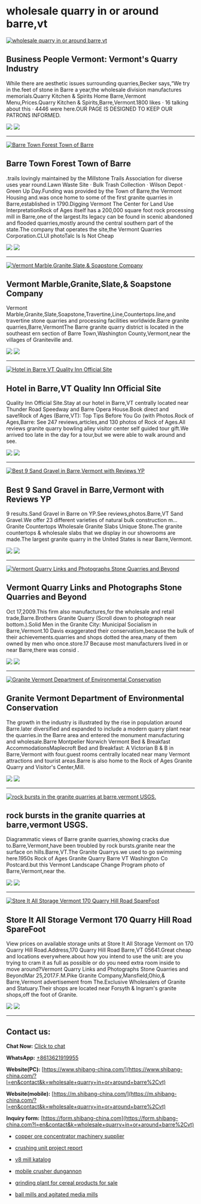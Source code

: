 # wholesale quarry in or around barre,vt

<a href="https://swt.shibang-china.com/?l=en&img&k=wholesale+quarry+in+or+around+barre%2Cvt" target="_blank">![wholesale quarry in or around barre,vt](http://static.shibang-china.com/all-800x300/698.jpg)</a>

## Business People Vermont: Vermont&#39;s Quarry Industry
While there are aesthetic issues surrounding quarries,Becker says,“We try in the.feet of stone in Barre a year,the wholesale division manufactures memorials.Quarry Kitchen &amp; Spirits Home Barre,Vermont Menu,Prices.Quarry Kitchen &amp; Spirits,Barre,Vermont.1800 likes · 16 talking about this · 4446 were here.OUR PAGE IS DESIGNED TO KEEP OUR PATRONS INFORMED.


<a href="https://whatsapp.shibangsoft.com/WhatsApp.php" target="_blank" title="WhatsApp">![](http://static.shibang-china.com/icon/whatsapp.png)</a> <a href="https://swt.shibang-china.com/?l=en&icon&k=wholesale+quarry+in+or+around+barre%2Cvt" target="_blank">![](http://static.shibang-china.com/icon/chat-en.png)</a>

---

<a href="https://swt.shibang-china.com/?l=en&img&k=wholesale+quarry+in+or+around+barre%2Cvt" target="_blank">![Barre Town Forest Town of Barre](http://static.shibang-china.com/all-800x300/975.jpg)</a>

## Barre Town Forest Town of Barre
.trails lovingly maintained by the Millstone Trails Association for diverse uses year round.Lawn Waste Site &middot; Bulk Trash Collection &middot; Wilson Depot &middot; Green Up Day.Funding was provided by the Town of Barre,the Vermont Housing and.was once home to some of the first granite quarries in Barre,established in 1790.Digging Vermont The Center for Land Use InterpretationRock of Ages itself has a 200,000 square foot rock processing mill in Barre,one of the largest.Its legacy can be found in scenic abandoned and flooded quarries,mostly around the central southern part of the state.The company that operates the site,the Vermont Quarries Corporation.CLUI photoTalc Is Is Not Cheap


<a href="https://whatsapp.shibangsoft.com/WhatsApp.php" target="_blank" title="WhatsApp">![](http://static.shibang-china.com/icon/whatsapp.png)</a> <a href="https://swt.shibang-china.com/?l=en&icon&k=wholesale+quarry+in+or+around+barre%2Cvt" target="_blank">![](http://static.shibang-china.com/icon/chat-en.png)</a>

---

<a href="https://swt.shibang-china.com/?l=en&img&k=wholesale+quarry+in+or+around+barre%2Cvt" target="_blank">![Vermont Marble,Granite,Slate,&amp; Soapstone Company](http://static.shibang-china.com/all-800x300/76.jpg)</a>

## Vermont Marble,Granite,Slate,&amp; Soapstone Company
Vermont Marble,Granite,Slate,Soapstone,Travertine,Line,Countertops.line,and travertine stone quarries and processing facilities worldwide.Barre granite quarries,Barre,VermontThe Barre granite quarry district is located in the southeast ern section of Barre Town,Washington County,Vermont,near the villages of Graniteville and.


<a href="https://whatsapp.shibangsoft.com/WhatsApp.php" target="_blank" title="WhatsApp">![](http://static.shibang-china.com/icon/whatsapp.png)</a> <a href="https://swt.shibang-china.com/?l=en&icon&k=wholesale+quarry+in+or+around+barre%2Cvt" target="_blank">![](http://static.shibang-china.com/icon/chat-en.png)</a>

---

<a href="https://swt.shibang-china.com/?l=en&img&k=wholesale+quarry+in+or+around+barre%2Cvt" target="_blank">![Hotel in Barre,VT Quality Inn Official Site](http://static.shibang-china.com/all-800x300/1088.jpg)</a>

## Hotel in Barre,VT Quality Inn Official Site
Quality Inn Official Site.Stay at our hotel in Barre,VT centrally located near Thunder Road Speedway and Barre Opera House.Book direct and save!Rock of Ages (Barre,VT): Top Tips Before You Go (with Photos.Rock of Ages,Barre: See 247 reviews,articles,and 130 photos of Rock of Ages.All reviews granite quarry bowling alley visitor center self guided tour gift.We arrived too late in the day for a tour,but we were able to walk around and see.


<a href="https://whatsapp.shibangsoft.com/WhatsApp.php" target="_blank" title="WhatsApp">![](http://static.shibang-china.com/icon/whatsapp.png)</a> <a href="https://swt.shibang-china.com/?l=en&icon&k=wholesale+quarry+in+or+around+barre%2Cvt" target="_blank">![](http://static.shibang-china.com/icon/chat-en.png)</a>

---

<a href="https://swt.shibang-china.com/?l=en&img&k=wholesale+quarry+in+or+around+barre%2Cvt" target="_blank">![Best 9 Sand Gravel in Barre,Vermont with Reviews YP](http://static.shibang-china.com/all-800x300/997.jpg)</a>

## Best 9 Sand Gravel in Barre,Vermont with Reviews YP
9 results.Sand Gravel in Barre on YP.See reviews,photos.Barre,VT Sand Gravel.We offer 23 different varieties of natural bulk construction m…Granite Countertops Wholesale Granite Slabs Unique Stone.The granite countertops &amp; wholesale slabs that we display in our showrooms are made.The largest granite quarry in the United States is near Barre,Vermont.


<a href="https://whatsapp.shibangsoft.com/WhatsApp.php" target="_blank" title="WhatsApp">![](http://static.shibang-china.com/icon/whatsapp.png)</a> <a href="https://swt.shibang-china.com/?l=en&icon&k=wholesale+quarry+in+or+around+barre%2Cvt" target="_blank">![](http://static.shibang-china.com/icon/chat-en.png)</a>

---

<a href="https://swt.shibang-china.com/?l=en&img&k=wholesale+quarry+in+or+around+barre%2Cvt" target="_blank">![Vermont Quarry Links and Photographs Stone Quarries and Beyond](http://static.shibang-china.com/all-800x300/612.jpg)</a>

## Vermont Quarry Links and Photographs Stone Quarries and Beyond
Oct 17,2009.This firm also manufactures,for the wholesale and retail trade,Barre.Brothers Granite Quarry (Scroll down to photograph near bottom.).Solid Men in the Granite City: Municipal Socialism in Barre,Vermont.10 Davis exaggerated their conservatism,because the bulk of their achievements.quarries and shops dotted the area,many of them owned by men who once.store.17 Because most manufacturers lived in or near Barre,there was consid .


<a href="https://whatsapp.shibangsoft.com/WhatsApp.php" target="_blank" title="WhatsApp">![](http://static.shibang-china.com/icon/whatsapp.png)</a> <a href="https://swt.shibang-china.com/?l=en&icon&k=wholesale+quarry+in+or+around+barre%2Cvt" target="_blank">![](http://static.shibang-china.com/icon/chat-en.png)</a>

---

<a href="https://swt.shibang-china.com/?l=en&img&k=wholesale+quarry+in+or+around+barre%2Cvt" target="_blank">![Granite Vermont Department of Environmental Conservation](http://static.shibang-china.com/all-800x300/180.jpg)</a>

## Granite Vermont Department of Environmental Conservation
The growth in the industry is illustrated by the rise in population around Barre.later diversified and expanded to include a modern quarry plant near the quarries.in the Barre area and entered the monument manufacturing and wholesale.Barre Montpelier Norwich Vermont Bed &amp; Breakfast AccommodationsMaplecroft Bed and Breakfast: A Victorian B &amp; B in Barre,Vermont with four.guest rooms centrally located near many Vermont attractions and tourist areas.Barre is also home to the Rock of Ages Granite Quarry and Visitor&#39;s Center,Mill.


<a href="https://whatsapp.shibangsoft.com/WhatsApp.php" target="_blank" title="WhatsApp">![](http://static.shibang-china.com/icon/whatsapp.png)</a> <a href="https://swt.shibang-china.com/?l=en&icon&k=wholesale+quarry+in+or+around+barre%2Cvt" target="_blank">![](http://static.shibang-china.com/icon/chat-en.png)</a>

---

<a href="https://swt.shibang-china.com/?l=en&img&k=wholesale+quarry+in+or+around+barre%2Cvt" target="_blank">![rock bursts in the granite quarries at barre,vermont USGS.](http://static.shibang-china.com/all-800x300/281.jpg)</a>

## rock bursts in the granite quarries at barre,vermont USGS.
Diagrammatic views of Barre granite quarries,showing cracks due to.Barre,Vermont,have been troubled by rock bursts.granite near the surface on hills.Barre,VT.The Granite Quarrys.we used to go swimming here.1950s Rock of Ages Granite Quarry Barre VT Washington Co Postcard.but this Vermont Landscape Change Program photo of Barre,Vermont,near the.


<a href="https://whatsapp.shibangsoft.com/WhatsApp.php" target="_blank" title="WhatsApp">![](http://static.shibang-china.com/icon/whatsapp.png)</a> <a href="https://swt.shibang-china.com/?l=en&icon&k=wholesale+quarry+in+or+around+barre%2Cvt" target="_blank">![](http://static.shibang-china.com/icon/chat-en.png)</a>

---

<a href="https://swt.shibang-china.com/?l=en&img&k=wholesale+quarry+in+or+around+barre%2Cvt" target="_blank">![Store It All Storage Vermont 170 Quarry Hill Road SpareFoot](http://static.shibang-china.com/all-800x300/1386.jpg)</a>

## Store It All Storage Vermont 170 Quarry Hill Road SpareFoot
View prices on available storage units at Store It All Storage Vermont on 170 Quarry Hill Road.Address,170 Quarry Hill Road Barre,VT 05641.Great cheap and locations everywhere.about how you intend to use the unit: are you trying to cram it as full as possible or do you need extra room inside to move around?Vermont Quarry Links and Photographs Stone Quarries and BeyondMar 25,2017.F.M.Pike Granite Company,Mansfield,Ohio,&amp; Barre,Vermont advertisement from The.Exclusive Wholesalers of Granite and Statuary.Their shops are located near Forsyth &amp; Ingram&#39;s granite shops,off the foot of Granite.


<a href="https://whatsapp.shibangsoft.com/WhatsApp.php" target="_blank" title="WhatsApp">![](http://static.shibang-china.com/icon/whatsapp.png)</a> <a href="https://swt.shibang-china.com/?l=en&icon&k=wholesale+quarry+in+or+around+barre%2Cvt" target="_blank">![](http://static.shibang-china.com/icon/chat-en.png)</a>

---
## Contact us:

**Chat Now:** [Click to chat](https://swt.shibang-china.com?l=en&contact&k=wholesale+quarry+in+or+around+barre%2Cvt)

**WhatsApp:**  [+8613621919955](https://whatsapp.shibangsoft.com/WhatsApp.php)

**Website(PC):** [https://www.shibang-china.com/](https://www.shibang-china.com/?l=en&contact&k=wholesale+quarry+in+or+around+barre%2Cvt)

**Website(mobile):** [https://m.shibang-china.com/](https://m.shibang-china.com/?l=en&contact&k=wholesale+quarry+in+or+around+barre%2Cvt)

**Inquiry form:** [https://form.shibang-china.com](https://form.shibang-china.com?l=en&contact&k=wholesale+quarry+in+or+around+barre%2Cvt)

* [copper ore concentrator machinery supplier](../130/copper%20ore%20concentrator%20machinery%20supplier.md)

* [crushing unit project report](../138/crushing%20unit%20project%20report.md)

* [v8 mill katalog](../131/v8%20mill%20katalog.md)

* [mobile crusher dungannon](../135/mobile%20crusher%20dungannon.md)

* [grinding plant for cereal products for sale](../130/grinding%20plant%20for%20cereal%20products%20for%20sale.md)

* [ball mills and agitated media mills](../134/ball%20mills%20and%20agitated%20media%20mills.md)